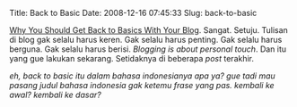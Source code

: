 Title: Back to Basic
Date: 2008-12-16 07:45:33
Slug: back-to-basic

[Why You Should Get Back to Basics
With Your Blog](http://www.copyblogger.com/back-to-basics-blogging/). Sangat. Setuju. Tulisan di blog gak selalu harus keren. Gak selalu harus penting. Gak selalu harus berguna. Gak selalu harus berisi. _Blogging is about personal touch_. Dan itu yang gue lakukan sekarang. Setidaknya di beberapa _post_ terakhir.

_eh, back to basic itu dalam bahasa indonesianya apa ya? gue tadi mau pasang judul bahasa indonesia gak ketemu frase yang pas. kembali ke awal? kembali ke dasar?_